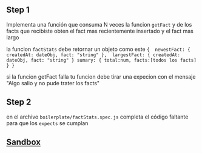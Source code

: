 ## Step 1
Implementa una función que consuma N veces la funcion `getFact` y de los facts que recibiste obten el fact mas recientemente insertado y el fact mas largo

la funcion `factStats` debe retornar un objeto como este 
`{ 
  newestFact: {
    createdAt: dateObj,
    fact: "string"
  }, 
  largestFact: {
    createdAt: dateObj,
    fact: "string"
  }
  sumary: {
    total:num,
    facts:[todos los facts]
  }
}`

si la funcion getFact falla tu funcion debe tirar una expecion con el mensaje "Algo salio y no pude trater los facts" 

## Step 2
en el archivo `boilerplate/factStats.spec.js` completa el código faltante para que los `expects` se cumplan


## [Sandbox](https://lab.cs50.io/Laboratoria/job-application-public/main/02-tech-mentoring/exercises/18-Facts/boilerplate/)
